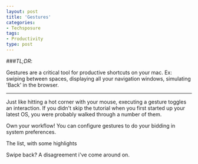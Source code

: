 ```yaml
---
layout: post
title: 'Gestures'
categories:
- Techsposure
tags:
- Productivity
type: post
---
```


###*TL;DR*:

Gestures are a critical tool for productive shortcuts on your mac.
Ex: swiping between spaces, displaying all your navigation windows, simulating 'Back' in the browser.

---

Just like hitting a hot corner with your mouse, executing a gesture toggles an interaction. If you didn't skip the tutorial when you first started up your latest OS, you were probably walked through a number of them.

Own your workflow! You can configure gestures to do your bidding in system preferences. 

The list, with some highlights

Swipe back? A disagreement i've come around on.

